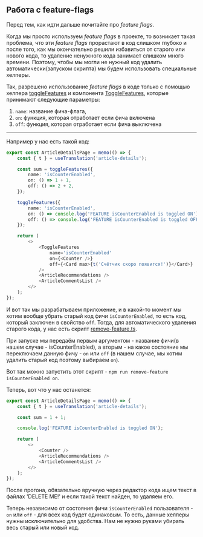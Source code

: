 ## Работа с feature-flags

Перед тем, как идти дальше почитайте про _feature flags_.

Когда мы просто используем _feature flags_ в проекте, то возникает такая проблема, что
эти _feature flags_ прорастают в код слишком глубоко и после того, как мы окончательно решили
избавиться от старого или нового кода, то удаление ненужного кода занимает слишком много времени.
Поэтому, чтобы мы могли не нужный код удалить автоматически(запуском скрипта) мы будем использовать
специальные хелперы.

Так, разрешено использование _feature flags_ в коде только с помощью хелпера
[toggleFeatures](/src/shared/lib/featureFlags/lib/toggleFeatures.ts)
и компонента [ToggleFeatures](/src/shared/lib/featureFlags/components/ToggleFeatures/ToggleFeatures.tsx),
которые принимают следующие параметры:

1. `name`: название фича-флага,
2. `on`: функция, которая отработает если фича включена
3. `off`: функция, которая отработает если фича выключена

---

Например у нас есть такой код:

```typescript jsx
export const ArticleDetailsPage = memo(() => {
	const { t } = useTranslation('article-details');

	const sum = toggleFeatures({
		name: 'isCounterEnabled',
		on: () => 1 + 1,
		off: () => 2 + 2,
	});

	toggleFeatures({
		name: 'isCounterEnabled',
		on: () => console.log('FEATURE isCounterEnabled is toggled ON'),
		off: () => console.log('FEATURE isCounterEnabled is toggled OFF'),
	});

	return (
		<>
			<ToggleFeatures
				name='isCounterEnabled'
				on={<Counter />}
				off={<Card max>{t('Счётчик скоро появится!')}</Card>}
			/>
			<ArticleRecommendations />
			<ArticleCommentsList />
		</>
	);
});
```

И вот так мы разрабатываем приложение, и в какой-то момент мы хотим вообще убрать старый код фичи `isCounterEnabled`,
то есть код, который заключен в свойство `off`. Тогда, для автоматического удаления старого кода,
у нас есть скрипт [remove-feature.ts](/scripts/refactoring/removeFeatureFlag/removeFeatureFlag.ts).

При запуске мы передаём первым аргументом - название фичи(в нашем случае - isCounterEnabled), а вторым - на какое
состояние мы переключаем данную фичу - `on` или `off` (в нашем случае, мы хотим удалить
старый код поэтому выбираем `on`).

Вот так можно запустить этот скрипт - `npm run remove-feature isCounterEnabled on`.

Теперь, вот что у нас останется:

```typescript jsx
export const ArticleDetailsPage = memo(() => {
	const { t } = useTranslation('article-details');

	const sum = 1 + 1;

	console.log('FEATURE isCounterEnabled is toggled ON');

	return (
		<>
			<Counter />
			<ArticleRecommendations />
			<ArticleCommentsList />
		</>
	);
});
```

После прогона, обязательно вручную через редактор кода ищем текст в файлах 'DELETE ME!'
и если такой текст найден, то удаляем его.

Теперь независимо от состояния фичи `isCounterEnabled` пользователя - `on` или `off` - для всех код будет одинаковым.
То есть, данные хелперы нужны исключительно для удобства. Нам не нужно руками убирать весь
старый или новый код.
